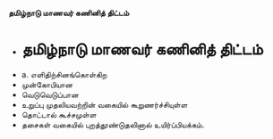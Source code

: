 **தமிழ்நாடு மாணவர் கணினித் திட்டம்**
- # தமிழ்நாடு மாணவர் கணினித் திட்டம்
- a. எளிதிற்சினங்கொள்கிற
- முன்கோபியான
- வெடுவெடுப்பான
- உறுப்பு முதலியவற்றின் வகையில் கூறுணர்ச்சியுள்ள
- தொட்டால் கூச்சமுள்ள
- தசைகள் வகையில் புறத்தூண்டுதலினால் உயிர்ப்பியக்கம்.

